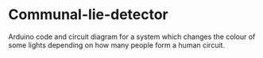 # Communal-lie-detector
Arduino code and circuit diagram for a system which changes the colour of some lights depending on how many people form a human circuit.
